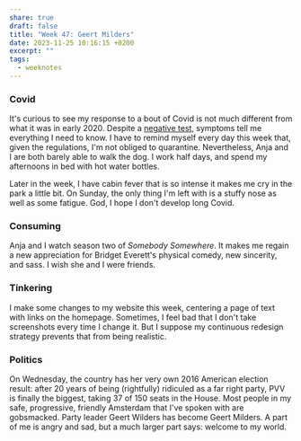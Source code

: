 ```yaml
---
share: true
draft: false
title: "Week 47: Geert Milders"
date: 2023-11-25 10:16:15 +0200
excerpt: ""
tags:
  - weeknotes
---
```


### Covid
It's curious to see my response to a bout of Covid is not much different from what it was in early 2020. Despite a [negative test](/2023/11/19/week-46), symptoms tell me everything I need to know. I have to remind myself every day this week that, given the regulations, I'm not obliged to quarantine. Nevertheless, Anja and I are both barely able to walk the dog. I work half days, and spend my afternoons in bed with hot water bottles.

Later in the week, I have cabin fever that is so intense it makes me cry in the park a little bit. On Sunday, the only thing I'm left with is a stuffy nose as well as some fatigue. God, I hope I don't develop long Covid.

### Consuming
Anja and I watch season two of _Somebody Somewhere_. It makes me regain a new appreciation for Bridget Everett's physical comedy, new sincerity, and sass. I wish she and I were friends.

### Tinkering
I make some changes to my website this week, centering a page of text with links on the homepage. Sometimes, I feel bad that I don't take screenshots every time I change it. But I suppose my continuous redesign strategy prevents that from being realistic. 

### Politics
On Wednesday, the country has her very own 2016 American election result: after 20 years of being (rightfully) ridiculed as a far right party, PVV is finally the biggest, taking 37 of 150 seats in the House. Most people in my safe, progressive, friendly Amsterdam that I've spoken with are gobsmacked. Party leader Geert Wilders has become Geert Milders. A part of me is angry and sad, but a much larger part says: welcome to my world. 